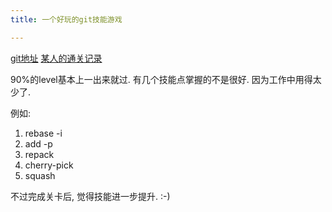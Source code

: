```yaml
---
title: 一个好玩的git技能游戏

---
```



[git地址](https://github.com/Gazler/githug)
[某人的通关记录](http://www.jianshu.com/p/482b32716bbe)

90%的level基本上一出来就过.
有几个技能点掌握的不是很好.
因为工作中用得太少了.

例如:

1. rebase -i
2. add -p
3. repack
4. cherry-pick
5. squash

不过完成关卡后, 觉得技能进一步提升.
:-)
